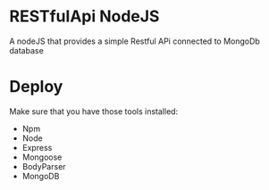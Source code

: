 # RESTfulApi NodeJS
A nodeJS that provides a simple Restful APi connected to MongoDb database
# Deploy 
Make sure that you have those tools installed:
- Npm
- Node
- Express
- Mongoose
- BodyParser
- MongoDB
